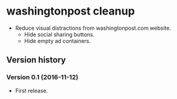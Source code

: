 # washingtonpost cleanup

- Reduce visual distractions from washingtonpost.com website.
  - Hide social sharing buttons.
  - Hide empty ad containers.


## Version history

### Version 0.1 (2016-11-12)
- First release.
